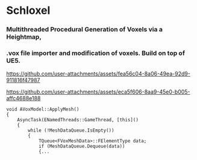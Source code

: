 # Schloxel

### Multithreaded Procedural Generation of Voxels via a Heightmap,

### .vox file importer and modification of voxels. Build on top of UE5.


https://github.com/user-attachments/assets/fea56c04-8a06-49ea-92d9-911816f47987



https://github.com/user-attachments/assets/eca5f606-8aa9-45e0-b005-affc4688e188

```
void AVoxModel::ApplyMesh()
{
	AsyncTask(ENamedThreads::GameThread, [this]()
	{
		while (!MeshDataQueue.IsEmpty())
		{
			TQueue<FVoxMeshData>::FElementType data;
			if (MeshDataQueue.Dequeue(data))
			{...
```
